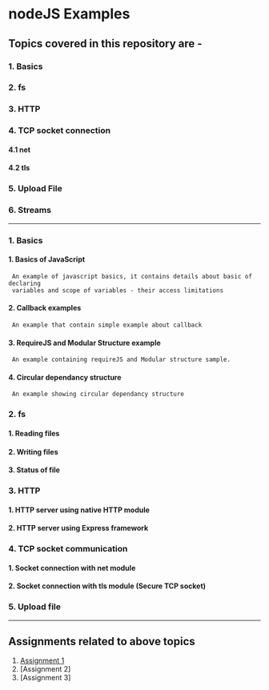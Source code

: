 # **nodeJS Examples**

## Topics covered in this repository are - 

### 1. Basics
### 2. fs
### 3. HTTP
### 4. TCP socket connection
#### 4.1 net
#### 4.2 tls
### 5. Upload File
### 6. Streams

---

### 1. Basics

#### 1. Basics of JavaScript
     An example of javascript basics, it contains details about basic of declaring 
     variables and scope of variables - their access limitations
#### 2. Callback examples
     An example that contain simple example about callback
#### 3. RequireJS and Modular Structure example
     An example containing requireJS and Modular structure sample.
#### 4. Circular dependancy structure
     An example showing circular dependancy structure
### 2. fs

#### 1. Reading files
#### 2. Writing files
#### 3. Status of file

### 3. HTTP

#### 1. HTTP server using native HTTP module
#### 2. HTTP server using Express framework

### 4. TCP socket communication

#### 1. Socket connection with net module 
#### 2. Socket connection with tls module (Secure TCP socket)

### 5. Upload file 

---

## **Assignments related to above topics**

1. [Assignment 1](/OS%20Assignment/)
2. [Assignment 2]
3. [Assignment 3]
